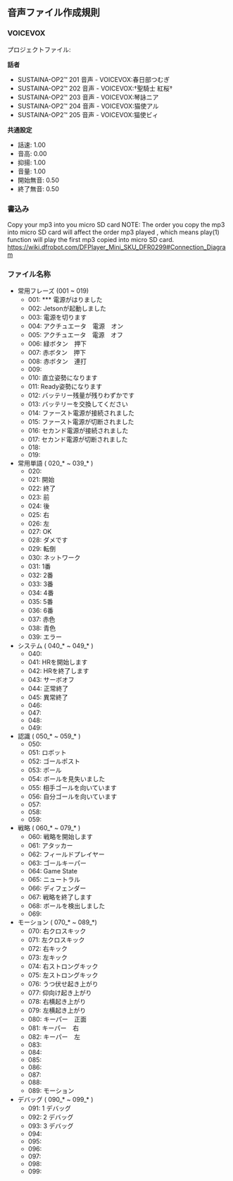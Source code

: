 ## 音声ファイル作成規則

### VOICEVOX

プロジェクトファイル: 

**話者**
- SUSTAINA-OP2™ 201 音声 - VOICEVOX:春日部つむぎ
- SUSTAINA-OP2™ 202 音声 - VOICEVOX:†聖騎士 紅桜†
- SUSTAINA-OP2™ 203 音声 - VOICEVOX:琴詠ニア
- SUSTAINA-OP2™ 204 音声 - VOICEVOX:猫使アル
- SUSTAINA-OP2™ 205 音声 - VOICEVOX:猫使ビィ

**共通設定**
- 話速: 1.00
- 音高: 0.00
- 抑揚: 1.00
- 音量: 1.00
- 開始無音: 0.50
- 終了無音: 0.50

### 書込み

Copy your mp3 into you micro SD card
NOTE: The order you copy the mp3 into micro SD card will affect the order mp3 played , which means play(1) function will play the first mp3 copied into micro SD card.
https://wiki.dfrobot.com/DFPlayer_Mini_SKU_DFR0299#Connection_Diagram

### ファイル名称

- 常用フレーズ (001 ~ 019)
  - 001: *** 電源がはりました
  - 002: Jetsonが起動しました
  - 003: 電源を切ります
  - 004: アクチュエータ　電源　オン
  - 005: アクチュエータ　電源　オフ
  - 006: 緑ボタン　押下
  - 007: 赤ボタン　押下
  - 008: 赤ボタン　連打
  - 009: 
  - 010: 直立姿勢になります
  - 011: Ready姿勢になります
  - 012: バッテリー残量が残りわずかです
  - 013: バッテリーを交換してください
  - 014: ファースト電源が接続されました
  - 015: ファースト電源が切断されました
  - 016: セカンド電源が接続されました
  - 017: セカンド電源が切断されました
  - 018: 
  - 019: 
- 常用単語 ( 020_* ~ 039_* )
  - 020:
  - 021: 開始
  - 022: 終了
  - 023: 前
  - 024: 後
  - 025: 右
  - 026: 左
  - 027: OK
  - 028: ダメです
  - 029: 転倒
  - 030: ネットワーク
  - 031: 1番
  - 032: 2番
  - 033: 3番
  - 034: 4番
  - 035: 5番
  - 036: 6番
  - 037: 赤色
  - 038: 青色
  - 039: エラー
- システム ( 040_* ~ 049_* )
  - 040: 
  - 041: HRを開始します
  - 042: HRを終了します
  - 043: サーボオフ
  - 044: 正常終了
  - 045: 異常終了
  - 046: 
  - 047: 
  - 048: 
  - 049: 
- 認識 ( 050_* ~ 059_* )
  - 050: 
  - 051: ロボット
  - 052: ゴールポスト
  - 053: ボール
  - 054: ボールを見失いました
  - 055: 相手ゴールを向いています
  - 056: 自分ゴールを向いています
  - 057: 
  - 058: 
  - 059: 
- 戦略 ( 060_* ~ 079_* )
  - 060: 戦略を開始します
  - 061: アタッカー
  - 062: フィールドプレイヤー
  - 063: ゴールキーパー
  - 064: Game State
  - 065: ニュートラル
  - 066: ディフェンダー
  - 067: 戦略を終了します
  - 068: ボールを検出しました
  - 069: 
- モーション ( 070_* ~ 089_*)
  - 070: 右クロスキック
  - 071: 左クロスキック
  - 072: 右キック
  - 073: 左キック
  - 074: 右ストロングキック
  - 075: 左ストロングキック
  - 076: うつ伏せ起き上がり
  - 077: 仰向け起き上がり
  - 078: 右横起き上がり
  - 079: 左横起き上がり
  - 080: キーパー　正面
  - 081: キーパー　右
  - 082: キーパー　左
  - 083: 
  - 084: 
  - 085: 
  - 086: 
  - 087: 
  - 088: 
  - 089: モーション
- デバッグ ( 090_* ~ 099_* )
  - 091: 1 デバッグ
  - 092: 2 デバッグ
  - 093: 3 デバッグ
  - 094: 
  - 095: 
  - 096: 
  - 097: 
  - 098: 
  - 099: 
